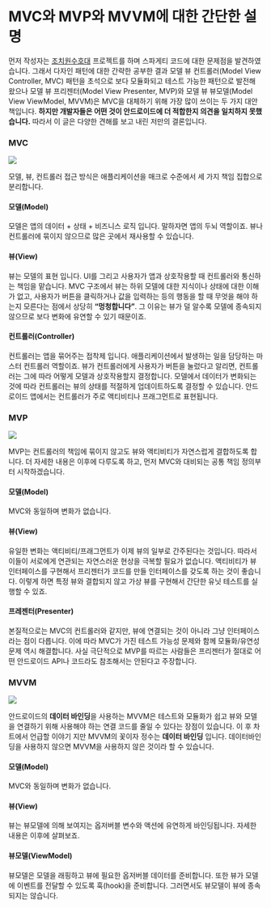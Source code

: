 # MVC와 MVP와 MVVM에 대한 간단한 설명

먼저 작성자는 [조치원수호대](https://github.com/tnvnfdla1214/homemade_guardian) 프로젝트를 하며 스파게티 코드에 대한 문제점을 발견하였습니다. 그래서 다자인 패턴에 대한 간략한 공부한 결과 모델 뷰 컨트롤러(Model View Controller, MVC) 패턴을 초석으로 보다 모듈화되고 테스트 가능한 패턴으로 발전해 왔으나 모델 뷰 프리젠터(Model View Presenter, MVP)와 모델 뷰 뷰모델(Model View ViewModel, MVVM)은 MVC을 대체하기 위해 가장 많이 쓰이는 두 가지 대안책입니다. **하지만 개발자들은 어떤 것이 안드로이드에 더 적합한지 의견을 일치하지 못했습니다.** 따라서 이 글은 다양한 견해를 보고 내린 저만의 결론입니다.

### MVC
<img src="https://user-images.githubusercontent.com/48902047/146139970-e59a72af-4568-48b2-be06-3d7e795372f7.png"></img>

모델, 뷰, 컨트롤러 접근 방식은 애플리케이션을 매크로 수준에서 세 가지 책임 집합으로 분리합니다.

#### 모델(Model)
모델은 앱의 데이터 + 상태 + 비즈니스 로직 입니다. 말하자면 앱의 두뇌 역할이죠. 뷰나 컨트롤러에 묶이지 않으므로 많은 곳에서 재사용할 수 있습니다.

#### 뷰(View)
뷰는 모델의 표현 입니다. UI를 그리고 사용자가 앱과 상호작용할 때 컨트롤러와 통신하는 책임을 맡습니다. MVC 구조에서 뷰는 하위 모델에 대한 지식이나 상태에 대한 이해가 없고, 사용자가 버튼을 클릭하거나 값을 입력하는 등의 행동을 할 때 무엇을 해야 하는지 모른다는 점에서 상당히 **“멍청합니다”**. 그 이유는 뷰가 덜 알수록 모델에 종속되지 않으므로 보다 변화에 유연할 수 있기 때문이죠.

#### 컨트롤러(Controller)
컨트롤러는 앱을 묶어주는 접착제 입니다. 애플리케이션에서 발생하는 일을 담당하는 마스터 컨트롤러 역할이죠. 뷰가 컨트롤러에게 사용자가 버튼을 눌렀다고 알리면, 컨트롤러는 그에 따라 어떻게 모델과 상호작용할지 결정합니다. 모델에서 데이터가 변화되는 것에 따라 컨트롤러는 뷰의 상태를 적절하게 업데이트하도록 결정할 수 있습니다. 안드로이드 앱에서는 컨트롤러가 주로 액티비티나 프래그먼트로 표현됩니다.

### MVP
<img src="https://user-images.githubusercontent.com/48902047/146140357-3cff09fd-c3e6-4af9-bd3b-b54e05beacca.png"></img>

MVP는 컨트롤러의 책임에 묶이지 않고도 뷰와 액티비티가 자연스럽게 결합하도록 합니다. 더 자세한 내용은 이후에 다루도록 하고, 먼저 MVC와 대비되는 공통 책임 정의부터 시작하겠습니다.

#### 모델(Model)
MVC와 동일하며 변화가 없습니다.

#### 뷰(View)
유일한 변화는 액티비티/프래그먼트가 이제 뷰의 일부로 간주된다는 것입니다. 따라서 이들이 서로에게 연관되는 자연스러운 현상을 극복할 필요가 없습니다. 액티비티가 뷰 인터페이스를 구현해서 프리젠터가 코드를 만들 인터페이스를 갖도록 하는 것이 좋습니다. 이렇게 하면 특정 뷰와 결합되지 않고 가상 뷰를 구현해서 간단한 유닛 테스트를 실행할 수 있죠.

#### 프레젠터(Presenter)
본질적으로는 MVC의 컨트롤러와 같지만, 뷰에 연결되는 것이 아니라 그냥 인터페이스라는 점이 다릅니다. 이에 따라 MVC가 가진 테스트 가능성 문제와 함께 모듈화/유연성 문제 역시 해결합니다. 사실 극단적으로 MVP를 따르는 사람들은 프리젠터가 절대로 어떤 안드로이드 API나 코드라도 참조해서는 안된다고 주장합니다.

### MVVM
<img src="https://user-images.githubusercontent.com/48902047/146140815-6229f9db-3de3-4a05-bb7d-effee97ad223.png"></img>

안드로이드의 **데이터 바인딩**을 사용하는 MVVM은 테스트와 모듈화가 쉽고 뷰와 모델을 연결하기 위해 사용해야 하는 연결 코드를 줄일 수 있다는 장점이 있습니다.
이 후 차트에서 언급할 이야기 지만 MVVM의 꽃이자 정수는 **데이터 바인딩** 입니다. 데이터바인딩을 사용하지 않으면 MVVM을 사용하지 않은 것이라 할 수 있습니다. 

#### 모델(Model)
MVC와 동일하며 변화가 없습니다.

#### 뷰(View)
뷰는 뷰모델에 의해 보여지는 옵저버블 변수와 액션에 유연하게 바인딩됩니다. 자세한 내용은 이후에 살펴보죠.

#### 뷰모델(ViewModel)
뷰모델은 모델을 래핑하고 뷰에 필요한 옵저버블 데이터를 준비합니다. 또한 뷰가 모델에 이벤트를 전달할 수 있도록 훅(hook)을 준비합니다. 그러면서도 뷰모델이 뷰에 종속되지는 않습니다.
